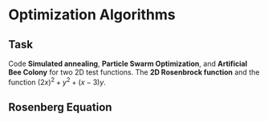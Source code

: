 # Optimization Algorithms

## Task
Code **Simulated annealing**, **Particle Swarm Optimization**, and **Artificial Bee Colony** for two 2D test functions. The **2D Rosenbrock function** and the function $(2x)^2+y^2+ (x-3)y$.

## Rosenberg Equation